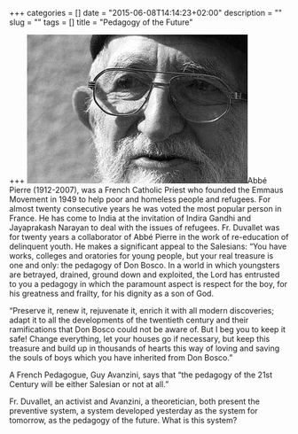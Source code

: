 +++
categories = []
date = "2015-06-08T14:14:23+02:00"
description = ""
slug = ""
tags = []
title = "Pedagogy of the Future"

+++
![Abbé Pierre](/images/abbe_pierre.jpg)Abbé Pierre (1912-2007), was a French Catholic Priest who founded the Emmaus Movement in 1949 to help poor and homeless people and refugees.  For almost twenty consecutive years he was voted the most popular person in France.  He has come to India at the invitation of Indira Gandhi and Jayaprakash Narayan to deal with the issues of refugees.  Fr. Duvallet was for twenty years a collaborator of Abbé Pierre in the work of re-education of delinquent youth.  He makes a significant appeal to the Salesians: “You have works, colleges and oratories for young people, but your real treasure is one and only: the pedagogy of Don Bosco.  In a world in which youngsters are betrayed, drained, ground down and exploited, the Lord has entrusted to you a pedagogy in which the paramount aspect is respect for the boy, for his greatness and frailty, for his dignity as a son of God.


“Preserve it, renew it, rejuvenate it, enrich it with all modern discoveries; adapt it to all the developments of the twentieth century and their ramifications that Don Bosco could not be aware of.  But I beg you to keep it safe!  Change everything, let your houses go if necessary, but keep this treasure and build up in thousands of hearts this way of loving and saving the souls of boys which you have inherited from Don Bosco.”


A French Pedagogue, Guy Avanzini, says that “the pedagogy of the 21st Century will be either Salesian or not at all.”


Fr. Duvallet, an activist and Avanzini, a theoretician, both present the preventive system, a system developed yesterday as the system for tomorrow, as the pedagogy of the future.  What is this system?
